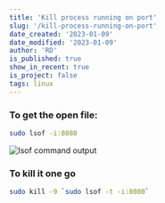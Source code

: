 ```yaml
---
title: 'Kill process running on port'
slug: '/kill-process-running-on-port'
date_created: '2023-01-09'
date_modified: '2023-01-09'
author: 'RD'
is_published: true
show_in_recent: true
is_project: false
tags: linux
---
```


### To get the open file:  
```sh
sudo lsof -i:8080
```

![lsof command output](/images/list-of-open-files-by-port.png)

### To kill it one go

```sh
sudo kill -9 `sudo lsof -t -i:8080`
```